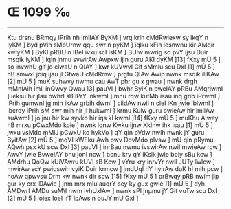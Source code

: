 # Œ 1099 ‰
---
Ktu drsnu BRmqy iPrih nh imlIAY ByKM ] vrq krih cMdRwiexw sy ikqY n
lyKM ] byd pVih sMpUrnw qqu swr n pyKM ] iqlku kFih iesnwnu kir AMqir
kwlyKM ] ByKI pRBU n lBeI ivxu scI isKM ] BUlw mwrig so pvY ijsu Duir
msqik lyKM ] iqin jnmu svwirAw Awpxw ijin guru AKI dyKM ]13] fKxy
mÚ 5 ] so invwhU gif jo clwaU n QIAY ] kwr kUVwvI Cif sMmlu scu DxI
]1] mÚ 5 ] hB smwxI joiq ijau jl GtwaU cMdRmw ] prgtu QIAw Awip
nwnk msqik iliKAw ]2] mÚ 5 ] muK suhwvy nwmu cau AwT phr gu x
gwau ] nwnk drgh mMnIAih imlI inQwvy Qwau ]3] pauVI ] bwhr ByiK n
pweIAY pRBu AMqrjwmI ] ieksu hir jIau bwhrI sB iPrY inkwmI ] mnu rqw
kutMb isau inq grib iPrwmI ] iPrih gumwnI jg mih ikAw grbih dwmI
] clidAw nwil n cleI iKn jwie iblwmI ] ibcrdy iPrih sM swr mih
hir jI hukwmI ] krmu Kulw guru pwieAw hir imilAw suAwmI ] jo jnu hir
kw syvko hir iqs kI kwmI ]14] fKxy mÚ 5 ] muKhu Alwey hB mrxu
pCwxMdo koie ] nwnk iqnw Kwku ijnw XkInw ihk isau ]1] mÚ 5 ] jwxu
vsMdo mMiJ pCwxU ko hykVo ] qY qin pVdw nwih nwnk jY guru ByitAw ]2]
mÚ 5 ] mqVI kWFku Awh pwv DovMdo pIvsw ] mU qin pRymu AQwh psx kU
scw DxI ]3] pauVI ] inrBau nwmu ivswirAw nwil mwieAw rcw ] AwvY
jwie BvweIAY bhu jonI ncw ] bcnu kry qY iKsik jwie boly sBu kcw ]
AMdrhu QoQw kUiVAwru kUVI sB Kcw ] vYru kry inrvYr nwil JUTy lwlcw ]
mwirAw scY pwiqswih vyiK Duir krmcw ] jmdUqI hY hyirAw duK hI mih
pcw ] hoAw qpwvsu Drm kw nwnk dir scw ]15] fKxy mÚ 5 ] prBwqy
pRB nwim jip gur ky crx iDAwie ] jnm mrx mlu auqrY scy ky gux gwie
]1] mÚ 5 ] dyh AMDwrI AMDu suM\I nwm ivhUxIAw ] nwnk sPl jnµmu jY
Git vuTw scu DxI ]2] mÚ 5 ] loiex loeI ifT ipAws n buJY mU GxI ]
####
